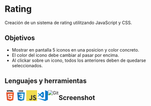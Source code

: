 # Rating
Creación de un sistema de rating utilitzando JavaScript y CSS.

## Objetivos
* Mostrar en pantalla 5 iconos en una posicion y color concreto.
* El color del icono debe cambiar al pasar por encima.
* Al clickar sobre un icono, todos los anteriores deben de quedarse seleccionados.

## Lenguajes y herramientas
<img align="left" alt="HTML5" width="35px" src="https://raw.githubusercontent.com/github/explore/80688e429a7d4ef2fca1e82350fe8e3517d3494d/topics/html/html.png"/>
<img align="left" alt="CSS3" width="35px" src="https://raw.githubusercontent.com/github/explore/80688e429a7d4ef2fca1e82350fe8e3517d3494d/topics/css/css.png"/> 
<img align="left" alt="JavaScript" width="35px" src="https://raw.githubusercontent.com/github/explore/80688e429a7d4ef2fca1e82350fe8e3517d3494d/topics/javascript/javascript.png"/>
<img align="left" alt="Visual Studio Code" width="35px" src="https://raw.githubusercontent.com/github/explore/80688e429a7d4ef2fca1e82350fe8e3517d3494d/topics/visual-studio-code/visual-studio-code.png"/>
<img align="left" alt="Git" width="35px" src="https://www.vectorlogo.zone/logos/git-scm/git-scm-icon.svg"/>

## Screenshot
